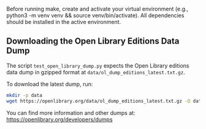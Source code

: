 Before running make, create and activate your virtual environment (e.g., python3 -m venv venv && source venv/bin/activate). All dependencies should be installed in the active environment.

## Downloading the Open Library Editions Data Dump

The script `test_open_library_dump.py` expects the Open Library editions data dump in gzipped format at `data/ol_dump_editions_latest.txt.gz`.

To download the latest dump, run:

```bash
mkdir -p data
wget https://openlibrary.org/data/ol_dump_editions_latest.txt.gz -O data/ol_dump_editions_latest.txt.gz
```

You can find more information and other dumps at:  
https://openlibrary.org/developers/dumps